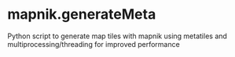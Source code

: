 # mapnik.generateMeta
Python script to generate map tiles with mapnik using metatiles and multiprocessing/threading for improved performance
